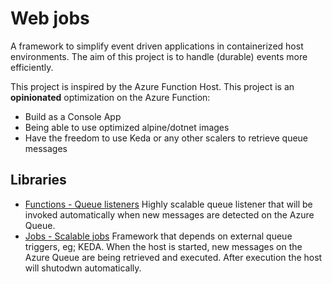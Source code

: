# Web jobs
A framework to simplify event driven applications in containerized host environments. The aim of this project is to handle (durable) events more efficiently.

This project is inspired by the Azure Function Host. This project is an **opinionated** optimization on the Azure Function:
- Build as a Console App
- Being able to use optimized alpine/dotnet images
- Have the freedom to use Keda or any other scalers to retrieve queue messages

## Libraries
- [Functions - Queue listeners](lib/WebJobs.Azure.QueueStorage.Function/README.md)
Highly scalable queue listener that will be invoked automatically when new messages are detected on the Azure Queue.
- [Jobs - Scalable jobs](lib/WebJobs.Azure.QueueStorage.Job/README.md)
Framework that depends on external queue triggers, eg; KEDA. When the host is started, new messages on the Azure Queue are being retrieved and executed. After execution the host will shutodwn automatically.